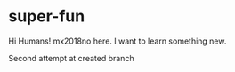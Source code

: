 # super-fun

Hi Humans!
mx2018no here. I want to learn something new.

Second attempt at created branch

